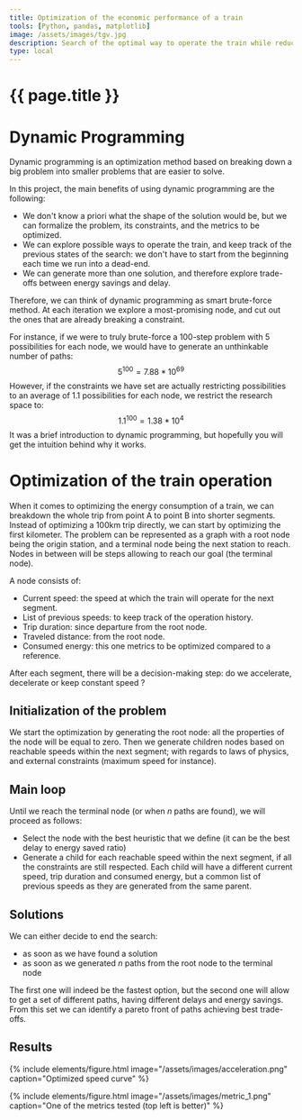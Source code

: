 ```yaml
---
title: Optimization of the economic performance of a train
tools: [Python, pandas, matplotlib]
image: /assets/images/tgv.jpg
description: Search of the optimal way to operate the train while reducing energy consumption, using dynamic programming
type: local
---
```


# {{ page.title }}

# Dynamic Programming

Dynamic programming is an optimization method based on breaking down a big problem into smaller problems that are easier to solve.

In this project, the main benefits of using dynamic programming are the following:

- We don't know a priori what the shape of the solution would be, but we can formalize the problem, its constraints, and the metrics to be optimized.
- We can explore possible ways to operate the train, and keep track of the previous states of the search: we don't have to start from the beginning each time we run into a dead-end.
- We can generate more than one solution, and therefore explore trade-offs between energy savings and delay.

Therefore, we can think of dynamic programming as smart brute-force method. At each iteration we explore a most-promising node, and cut out the ones that are already breaking a constraint.

For instance, if we were to truly brute-force a 100-step problem with 5 possibilities for each node, we would have to generate an unthinkable number of paths:
$$
5^{100} = 7.88*10^{69}
$$
However, if the constraints we have set are actually restricting possibilities to an average of 1.1 possibilities for each node, we restrict the research space to:
$$
1.1^{100} = 1.38*10^4
$$
It was a brief introduction to dynamic programming, but hopefully you will get the intuition behind why it works.

# Optimization of the train operation

When it comes to optimizing the energy consumption of a train, we can breakdown the whole trip from point A to point B into shorter segments. Instead of optimizing a 100km trip directly, we can start by optimizing the first kilometer. The problem can be represented as a graph with a root node being the origin station, and a terminal node being the next station to reach. Nodes in between will be steps allowing to reach our goal (the terminal node).

A node consists of:

- Current speed: the speed at which the train will operate for the next segment.
- List of previous speeds: to keep track of the operation history.
- Trip duration: since departure from the root node.
- Traveled distance: from the root node.
- Consumed energy: this one metrics to be optimized compared to a reference.

After each segment, there will be a decision-making step: do we accelerate, decelerate or keep constant speed ? 

## Initialization of the problem

We start the optimization by generating the root node: all the properties of the node will be equal to zero. Then we generate children nodes based on reachable speeds within the next segment; with regards to laws of physics, and external constraints (maximum speed for instance). 

## Main loop

Until we reach the terminal node (or when $n$ paths are found), we will proceed as follows:

- Select the node with the best heuristic that we define (it can be the best delay to energy saved ratio)
- Generate a child for each reachable speed within the next segment, if all the constraints are still respected. Each child will have a different current speed, trip duration and consumed energy, but a common list of previous speeds as they are generated from the same parent.

## Solutions

We can either decide to end the search:

- as soon as we have found a solution
- as soon as we generated $n$ paths from the root node to the terminal node

The first one will indeed be the fastest option, but the second one will allow to get a set of different paths, having different delays and energy savings. From this set we can identify a pareto front of paths achieving best trade-offs.

## Results

{% include elements/figure.html image="/assets/images/acceleration.png" caption="Optimized speed curve" %}

{% include elements/figure.html image="/assets/images/metric_1.png" caption="One of the metrics tested (top left is better)" %}

